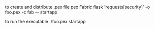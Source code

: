 to create and distribute .pex file
pex Fabric flask 'requests[security]' -o foo.pex -c fab -- startapp

to run the executable
./foo.pex startapp